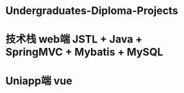 # Undergraduates-Diploma-Projects
# 技术栈 web端 JSTL + Java + SpringMVC + Mybatis + MySQL
#        Uniapp端 vue
